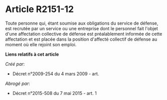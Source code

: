 # Article R2151-12

Toute personne qui, étant soumise aux obligations du service de défense, est recrutée par un service ou une entreprise dont
le personnel fait l'objet d'une affectation collective de défense est préalablement informée de cette affectation et est
placée dans la position d'affecté collectif de défense au moment où elle rejoint son emploi.

**Liens relatifs à cet article**

_Créé par_:

  - Décret n°2009-254 du 4 mars 2009 - art.

_Abrogé par_:

  - Décret n°2015-508 du 7 mai 2015 - art. 1
